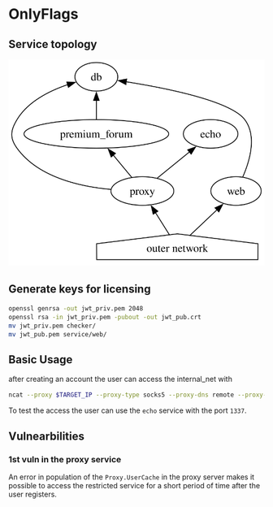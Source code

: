 # OnlyFlags

## Service topology
![service topology](../assets/topology.svg)

## Generate keys for licensing

```sh
openssl genrsa -out jwt_priv.pem 2048
openssl rsa -in jwt_priv.pem -pubout -out jwt_pub.crt
mv jwt_priv.pem checker/
mv jwt_pub.pem service/web/
```

## Basic Usage

after creating an account the user can access the internal_net with
```sh
ncat --proxy $TARGET_IP --proxy-type socks5 --proxy-dns remote --proxy-auth $USER:$PW $SERVICE $SERVICE_PORT
```

To test the access the user can use the `echo` service with the port `1337`.


## Vulnearbilities

### 1st vuln in the proxy service

An error in population of the `Proxy.UserCache` in the proxy server makes it possible to access the restricted service for a short period of time after the user registers.


